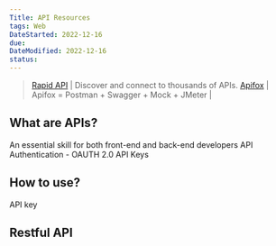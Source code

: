 ```yaml
---
Title: API Resources
tags: Web
DateStarted: 2022-12-16
due:
DateModified: 2022-12-16
status:
---
```


> [Rapid API](https://rapidapi.com/hub) | Discover and connect to thousands of APIs.
> [Apifox](https://apifox.cn) | Apifox = Postman + Swagger + Mock + JMeter |

## What are APIs?

An essential skill for both front-end and back-end developers
API Authentication - OAUTH 2.0
API Keys

## How to use?

API key

## Restful API
